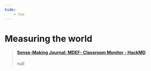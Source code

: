 ```yaml
---
hide:
    - toc
---
```


# Measuring the world

<blockquote class="embedly-card"><h4><a href="https://hackmd.io/@R5tnb0awQtithsmc89e5Ag/rkotqyIJh/edit">Sense-Making Journal: MDEF- Classroom Monitor - HackMD</a></h4><p>null</p></blockquote>
<script async src="//cdn.embedly.com/widgets/platform.js" charset="UTF-8"></script>
